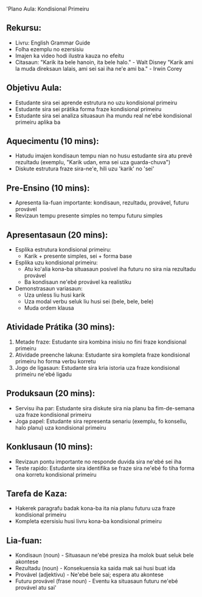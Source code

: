 'Plano Aula: Kondisional Primeiru

## Rekursu:
- Livru: English Grammar Guide
- Folha ezemplu no ezersisiu
- Imajen ka video hodi ilustra kauza no efeitu
- Citasaun:
    "Karik ita bele hanoin, ita bele halo." - Walt Disney
    "Karik ami la muda direksaun lalais, ami sei sai iha ne'e ami ba." - Irwin Corey

## Objetivu Aula:
- Estudante sira sei aprende estrutura no uzu kondisional primeiru
- Estudante sira sei prátika forma fraze kondisional primeiru
- Estudante sira sei analiza situasaun iha mundu real ne'ebé kondisional primeiru aplika ba

## Aquecimentu (10 mins):
- Hatudu imajen kondisaun tempu nian no husu estudante sira atu prevê rezultadu (exemplu, "Karik udan, ema sei uza guarda-chuva")
- Diskute estrutura fraze sira-ne'e, hili uzu 'karik' no 'sei'

## Pre-Ensino (10 mins):
- Apresenta lia-fuan importante: kondisaun, rezultadu, provável, futuru provável
- Revizaun tempu presente simples no tempu futuru simples

## Apresentasaun (20 mins):
- Esplika estrutura kondisional primeiru:
  * Karik + presente simples, sei + forma base
- Esplika uzu kondisional primeiru:
  * Atu ko'alia kona-ba situasaun posivel iha futuru no sira nia rezultadu provável
  * Ba kondisaun ne'ebé provável ka realistiku
- Demonstrasaun variasaun:
  * Uza unless liu husi karik
  * Uza modal verbu seluk liu husi sei (bele, bele, bele)
  * Muda ordem klausa

## Atividade Prátika (30 mins):
1. Metade fraze: Estudante sira kombina inisiu no fini fraze kondisional primeiru
2. Atividade preenche lakuna: Estudante sira kompleta fraze kondisional primeiru ho forma verbu korretu
3. Jogo de ligasaun: Estudante sira kria istoria uza fraze kondisional primeiru ne'ebé ligadu

## Produksaun (20 mins):
- Servisu iha par: Estudante sira diskute sira nia planu ba fim-de-semana uza fraze kondisional primeiru
- Joga papel: Estudante sira representa senariu (exemplu, fo konsellu, halo planu) uza kondisional primeiru

## Konklusaun (10 mins):
- Revizaun pontu importante no responde duvida sira ne'ebé sei iha
- Teste rapido: Estudante sira identifika se fraze sira ne'ebé fo tiha forma ona korretu kondisional primeiru

## Tarefa de Kaza:
- Hakerek paragrafu badak kona-ba ita nia planu futuru uza fraze kondisional primeiru
- Kompleta ezersisiu husi livru kona-ba kondisional primeiru

## Lia-fuan:
- Kondisaun (noun) - Situasaun ne'ebé presiza iha molok buat seluk bele akontese
- Rezultadu (noun) - Konsekuensia ka saida mak sai husi buat ida
- Provável (adjektivu) - Ne'ebé bele sai; espera atu akontese
- Futuru provável (frase noun) - Eventu ka situasaun futuru ne'ebé provável atu sai'